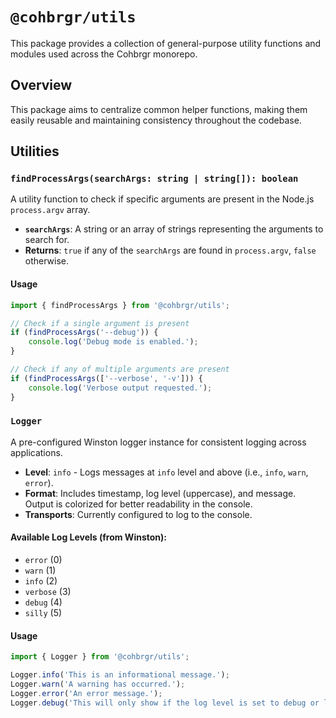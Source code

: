 # `@cohbrgr/utils`

This package provides a collection of general-purpose utility functions and modules used across the Cohbrgr monorepo.

## Overview

This package aims to centralize common helper functions, making them easily reusable and maintaining consistency throughout the codebase.

## Utilities

### `findProcessArgs(searchArgs: string | string[]): boolean`

A utility function to check if specific arguments are present in the Node.js `process.argv` array.

-   **`searchArgs`**: A string or an array of strings representing the arguments to search for.
-   **Returns**: `true` if any of the `searchArgs` are found in `process.argv`, `false` otherwise.

#### Usage

```typescript
import { findProcessArgs } from '@cohbrgr/utils';

// Check if a single argument is present
if (findProcessArgs('--debug')) {
    console.log('Debug mode is enabled.');
}

// Check if any of multiple arguments are present
if (findProcessArgs(['--verbose', '-v'])) {
    console.log('Verbose output requested.');
}
```

### `Logger`

A pre-configured Winston logger instance for consistent logging across applications.

-   **Level**: `info` - Logs messages at `info` level and above (i.e., `info`, `warn`, `error`).
-   **Format**: Includes timestamp, log level (uppercase), and message. Output is colorized for better readability in the console.
-   **Transports**: Currently configured to log to the console.

#### Available Log Levels (from Winston):

-   `error` (0)
-   `warn` (1)
-   `info` (2)
-   `verbose` (3)
-   `debug` (4)
-   `silly` (5)

#### Usage

```typescript
import { Logger } from '@cohbrgr/utils';

Logger.info('This is an informational message.');
Logger.warn('A warning has occurred.');
Logger.error('An error message.');
Logger.debug('This will only show if the log level is set to debug or lower.');
```
